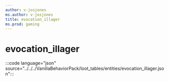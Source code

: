 ```yaml
---
author: v-josjones
ms.author: v-josjones
title: evocation_illager
ms.prod: gaming
---
```


# evocation_illager

:::code language="json" source="../../../VanillaBehaviorPack/loot_tables/entities/evocation_illager.json":::